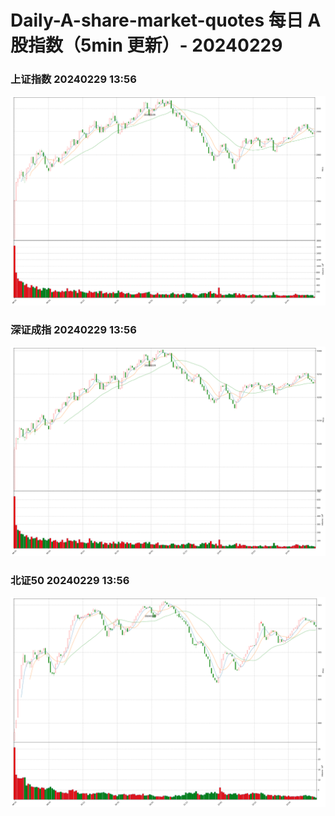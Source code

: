 
# Daily-A-share-market-quotes 每日 A 股指数（5min 更新）- 20240229

### 上证指数 20240229 13:56
![](./fig/2024/2/20240229-sh000001.png)

### 深证成指 20240229 13:56
![](./fig/2024/2/20240229-sz399001.png)

### 北证50 20240229 13:56
![](./fig/2024/2/20240229-bj899050.png)
